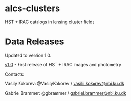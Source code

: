# alcs-clusters
HST + IRAC catalogs in lensing cluster fields

# Data Releases

Updated to version 1.0.

[v1.0](v1.0/README.md) - First release of HST + IRAC images and photometry

Contacts:

Vasily Kokorev:  @VasilyKokorev / vasilii.kokorev@nbi.ku.dk

Gabriel Brammer: @gbrammer / gabriel.brammer@nbi.ku.dk
